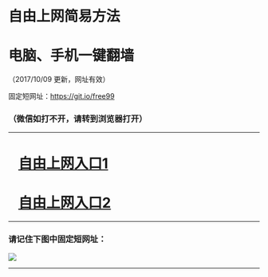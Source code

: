 ﻿# 自由上网简易方法

# 电脑、手机一键翻墙

（2017/10/09 更新，网址有效）

固定短网址：https://git.io/free99

### （微信如打不开，请转到浏览器打开）


***





# &nbsp;&nbsp; <a href="http://ft46423869.fwq-tz-1001.info/fwqtz01.html?t=100900122041 " target="_blank">自由上网入口1</a>
# &nbsp;&nbsp; <a href="http://ft1007215162.fwq-tz-1002.info/fwqtz02.html?t=10090016890 " target="_blank">自由上网入口2</a>
***

### 请记住下图中固定短网址：

<img src="https://s3-us-west-2.amazonaws.com/fwq-1001/yjfq-20170905okok.png" /> 


***

